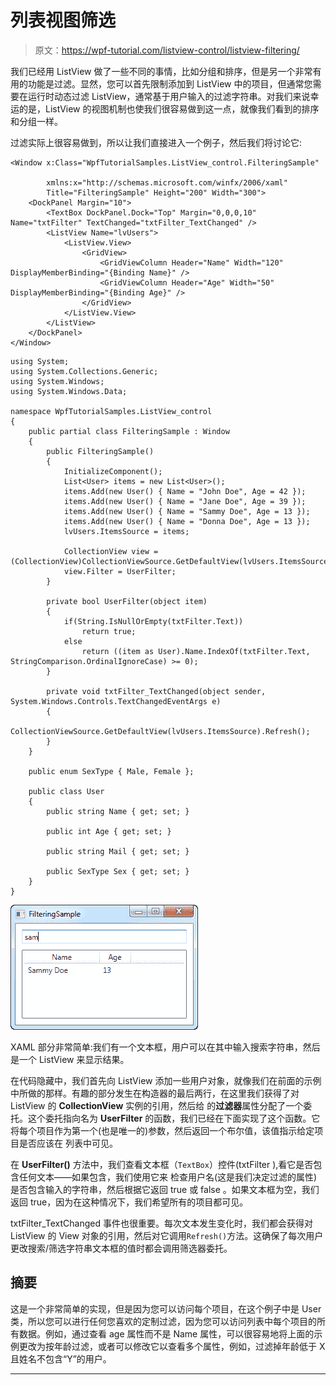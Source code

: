 # 列表视图筛选

> 原文：<https://wpf-tutorial.com/listview-control/listview-filtering/>

我们已经用 ListView 做了一些不同的事情，比如分组和排序，但是另一个非常有用的功能是过滤。显然，您可以首先限制添加到 ListView 中的项目，但通常您需要在运行时动态过滤 ListView，通常基于用户输入的过滤字符串。对我们来说幸运的是，ListView 的视图机制也使我们很容易做到这一点，就像我们看到的排序和分组一样。

过滤实际上很容易做到，所以让我们直接进入一个例子，然后我们将讨论它:

```
<Window x:Class="WpfTutorialSamples.ListView_control.FilteringSample"

        xmlns:x="http://schemas.microsoft.com/winfx/2006/xaml"
        Title="FilteringSample" Height="200" Width="300">
    <DockPanel Margin="10">
        <TextBox DockPanel.Dock="Top" Margin="0,0,0,10" Name="txtFilter" TextChanged="txtFilter_TextChanged" />
        <ListView Name="lvUsers">
            <ListView.View>
                <GridView>
                    <GridViewColumn Header="Name" Width="120" DisplayMemberBinding="{Binding Name}" />
                    <GridViewColumn Header="Age" Width="50" DisplayMemberBinding="{Binding Age}" />
                </GridView>
            </ListView.View>
        </ListView>
    </DockPanel>
</Window>
```

```
using System;
using System.Collections.Generic;
using System.Windows;
using System.Windows.Data;

namespace WpfTutorialSamples.ListView_control
{
	public partial class FilteringSample : Window
	{
		public FilteringSample()
		{
			InitializeComponent();
			List<User> items = new List<User>();
			items.Add(new User() { Name = "John Doe", Age = 42 });
			items.Add(new User() { Name = "Jane Doe", Age = 39 });
			items.Add(new User() { Name = "Sammy Doe", Age = 13 });
			items.Add(new User() { Name = "Donna Doe", Age = 13 });
			lvUsers.ItemsSource = items;

			CollectionView view = (CollectionView)CollectionViewSource.GetDefaultView(lvUsers.ItemsSource);
			view.Filter = UserFilter;
		}

		private bool UserFilter(object item)
		{
			if(String.IsNullOrEmpty(txtFilter.Text))
				return true;
			else
				return ((item as User).Name.IndexOf(txtFilter.Text, StringComparison.OrdinalIgnoreCase) >= 0);
		}

		private void txtFilter_TextChanged(object sender, System.Windows.Controls.TextChangedEventArgs e)
		{
			CollectionViewSource.GetDefaultView(lvUsers.ItemsSource).Refresh();
		}
	}

	public enum SexType { Male, Female };

	public class User
	{
		public string Name { get; set; }

		public int Age { get; set; }

		public string Mail { get; set; }

		public SexType Sex { get; set; }
	}
}
```

![](img/53181199bc6639698593e2fe2730f295.png "A filtered ListView")

XAML 部分非常简单:我们有一个文本框，用户可以在其中输入搜索字符串，然后是一个 ListView 来显示结果。

<input type="hidden" name="IL_IN_ARTICLE">

在代码隐藏中，我们首先向 ListView 添加一些用户对象，就像我们在前面的示例中所做的那样。有趣的部分发生在构造器的最后两行，在这里我们获得了对 ListView 的 **CollectionView** 实例的引用，然后给 的**过滤器**属性分配了一个委托。这个委托指向名为 **UserFilter** 的函数，我们已经在下面实现了这个函数。它 将每个项目作为第一个(也是唯一的)参数，然后返回一个布尔值，该值指示给定项目是否应该在 列表中可见。

在 **UserFilter()** 方法中，我们查看文本框（`TextBox`）控件(txtFilter ),看它是否包含任何文本——如果包含，我们使用它来 检查用户名(这是我们决定过滤的属性)是否包含输入的字符串，然后根据它返回 true 或 false 。如果文本框为空，我们返回 true，因为在这种情况下，我们希望所有的项目都可见。

txtFilter_TextChanged 事件也很重要。每次文本发生变化时，我们都会获得对 ListView 的 View 对象的引用，然后对它调用`Refresh()`方法。这确保了每次用户更改搜索/筛选字符串文本框的值时都会调用筛选器委托。

## 摘要

这是一个非常简单的实现，但是因为您可以访问每个项目，在这个例子中是 User 类，所以您可以进行任何您喜欢的定制过滤，因为您可以访问列表中每个项目的所有数据。例如，通过查看 age 属性而不是 Name 属性，可以很容易地将上面的示例更改为按年龄过滤，或者可以修改它以查看多个属性，例如，过滤掉年龄低于 X 且姓名不包含“Y”的用户。

* * *